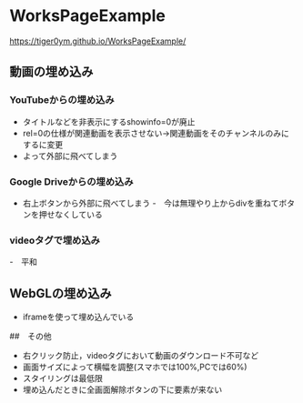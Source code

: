 # WorksPageExample

https://tiger0ym.github.io/WorksPageExample/


## 動画の埋め込み
### YouTubeからの埋め込み
- タイトルなどを非表示にするshowinfo=0が廃止
- rel=0の仕様が関連動画を表示させない→関連動画をそのチャンネルのみにするに変更
- よって外部に飛べてしまう
### Google Driveからの埋め込み
- 右上ボタンから外部に飛べてしまう
-　今は無理やり上からdivを重ねてボタンを押せなくしている
### videoタグで埋め込み
-　平和

## WebGLの埋め込み
- iframeを使って埋め込んでいる


##　その他
- 右クリック防止，videoタグにおいて動画のダウンロード不可など
- 画面サイズによって横幅を調整(スマホでは100%,PCでは60%)
- スタイリングは最低限
- 埋め込んだときに全画面解除ボタンの下に要素が来ない
